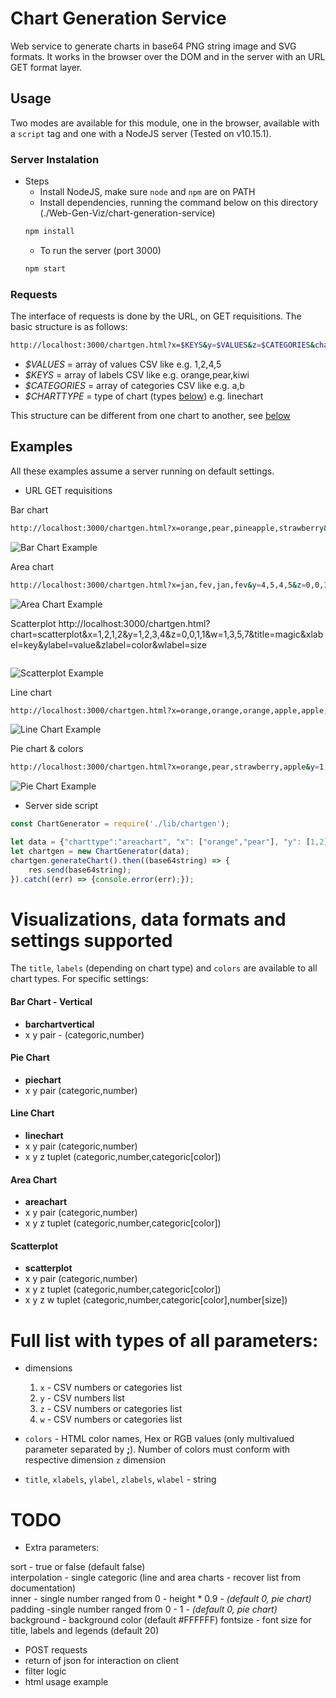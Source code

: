 # Chart Generation Service

Web service to generate charts in base64 PNG string image and SVG formats.
It works in the browser over the DOM and in the server with an URL GET format layer.

## Usage
Two modes are available for this module, one in the browser, available with a `script` tag and one with a NodeJS server (Tested on v10.15.1).

### Server Instalation

* Steps
  * Install NodeJS, make sure `node` and `npm` are on PATH
  * Install dependencies, running the command below on this directory (./Web-Gen-Viz/chart-generation-service)
  ``` bash
  npm install
  ```
  * To run the server (port 3000)
  ``` bash
  npm start
  ```

### Requests

The interface of requests is done by the URL, on GET requisitions. The basic structure is as follows:  
```bash
http://localhost:3000/chartgen.html?x=$KEYS&y=$VALUES&z=$CATEGORIES&chart=$CHARTTYPE
```
* _$VALUES_ = array of values CSV like e.g. 1,2,4,5
* _$KEYS_ = array of labels CSV like e.g. orange,pear,kiwi
* _$CATEGORIES_ = array of categories CSV like e.g. a,b
* _$CHARTTYPE_ = type of chart (types [below](#Examples)) e.g. linechart

This structure can be different from one chart to another, see [below](#Examples)


## Examples

All these examples assume a server running on default settings.

* URL GET requisitions

Bar chart
``` bash
http://localhost:3000/chartgen.html?x=orange,pear,pineapple,strawberry&y=1,2,3,4&chart=barchartvertical&title=title
```
![Bar Chart Example](https://github.com/tiagodavi70/Web-Gen-Viz/blob/master/imgs/barchartvertical.png "Bar Chart Request Example")

Area chart 
``` bash
http://localhost:3000/chartgen.html?x=jan,fev,jan,fev&y=4,5,4,5&z=0,0,1,1&chart=areachart
```
![Area Chart Example](https://github.com/tiagodavi70/Web-Gen-Viz/blob/master/imgs/areachart.png "Area Chart Request Example")

Scatterplot
http://localhost:3000/chartgen.html?chart=scatterplot&x=1,2,1,2&y=1,2,3,4&z=0,0,1,1&w=1,3,5,7&title=magic&xlabel=key&ylabel=value&zlabel=color&wlabel=size
``` bash
```
![Scatterplot Example](https://github.com/tiagodavi70/Web-Gen-Viz/blob/master/imgs/scatterplot.png "Scatterplot Request Example")

Line chart
``` bash
http://localhost:3000/chartgen.html?x=orange,orange,orange,apple,apple,apple,pear,pear,pear&y=3,5,8,4,5,6,7,8,9&z=america,europe,africa,america,europe,africa,america,europe,africa&chart=linechart&title=Fruits&xlabel=name&ylabel=sold&zlabel=continent
```
![Line Chart Example](https://github.com/tiagodavi70/Web-Gen-Viz/blob/master/imgs/linechart.png "Line Chart Request Example")

Pie chart & colors
``` bash
http://localhost:3000/chartgen.html?x=orange,pear,strawberry,apple&y=1,2,3,4&chart=piechart&colors=rgb(255,103,0);rgb(144,238,144);rgb(252,90,141);rgb(255,8,0)
```
![Pie Chart Example](https://github.com/tiagodavi70/Web-Gen-Viz/blob/master/imgs/piechart.png "Pie Chart Request Example")


* Server side script
``` javascript
const ChartGenerator = require('./lib/chartgen');

let data = {"charttype":"areachart", "x": ["orange","pear"], "y": [1,2]} // will be formatted inside generatechart function
let chartgen = new ChartGenerator(data);
chartgen.generateChart().then((base64string) => {
    res.send(base64string);
}).catch((err) => {console.error(err);});
```

# Visualizations, data formats and settings supported 

The `title`, `labels` (depending on chart type) and `colors` are available to all chart types. For specific settings:

#### Bar Chart - Vertical
* **barchartvertical**
* x y pair - (categoric,number)

#### Pie Chart
* **piechart**
* x y pair (categoric,number)

#### Line Chart
* **linechart**
* x y pair (categoric,number)
* x y z tuplet (categoric,number,categoric[color])

#### Area Chart
* **areachart**
* x y pair (categoric,number)
* x y z tuplet (categoric,number,categoric[color])

#### Scatterplot
* **scatterplot**
* x y pair (categoric,number)
* x y z tuplet (categoric,number,categoric[color])
* x y z w tuplet (categoric,number,categoric[color],number[size])


# Full list with types of all parameters:
* dimensions
  1. `x` - CSV numbers or categories list
  2. `y` - CSV numbers list
  3. `z` - CSV numbers or categories list
  4. `w` - CSV numbers or categories list

* `colors` - HTML color names, Hex or RGB values (only multivalued parameter separated by __;__). Number of colors must conform with respective dimension `z` dimension 
* `title`, `xlabels`, `ylabel`, `zlabels`, `wlabel` - string

# TODO

* Extra parameters:

sort - true or false (default false)  
interpolation - single categoric (line and area charts - recover list from documentation)  
inner - single number ranged from 0 - height \* 0.9 - _(default 0, pie chart)_ 
padding -single number ranged from 0 - 1 - _(default 0, pie chart)_  
background - background color (default #FFFFFF)
fontsize - font size for title, labels and legends (default 20) 

* POST requests
* return of json for interaction on client
* filter logic
* html usage example

